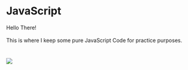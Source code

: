 # JavaScript
Hello There!<br><br>
This is where I keep some pure JavaScript Code for practice purposes.
#
<a href="https://www.linkedin.com/in/lucastheodoro/">
  <img src="https://user-images.githubusercontent.com/94143290/161189328-08a76b29-f0d4-4229-ad25-62e8ac5a99a9.png"
</a>
